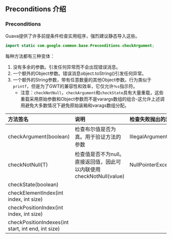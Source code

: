 ## Preconditions 介绍

### Preconditions

Guava提供了许多前提条件检查实用程序，强烈建议静态导入这些。
```java
import static com.google.common.base.Preconditions.checkArgument;
```
每种方法都有三种变体：
1. 没有多余的参数。引发任何异常而不会出现错误消息。
2. 一个额外的Object参数。错误消息object.toString()引发任何异常。
3. 一个额外的String参数，带有任意数量的其他Object参数。行为类似于`printf`，但是为了GWT的兼容性和效率，它仅允许`％s`指示符。
    * 注意：`checkNotNull`，`checkArgument`和`checkState`具有大量重载，这些重载采用原始参数和Object参数而不是varargs数组的组合-这允许上述调用避免大多数情况下避免原始装箱和varags数组分配。
    
| 方法签名 | 说明 | 检查失败抛出的异常 |
| :- | :- | :- |
|checkArgument(boolean)|检查布尔值是否为真。用于验证方法的参数|IllegalArgumentException|
|checkNotNull(T)|检查值是否不为null。直接返回值，因此可以内联使用checkNotNull(value)|NullPointerException|
|checkState(boolean)|||
|checkElementIndex(int index, int size)|||
|checkPositionIndex(int index, int size)|||
|checkPositionIndexes(int start, int end, int size)|||
